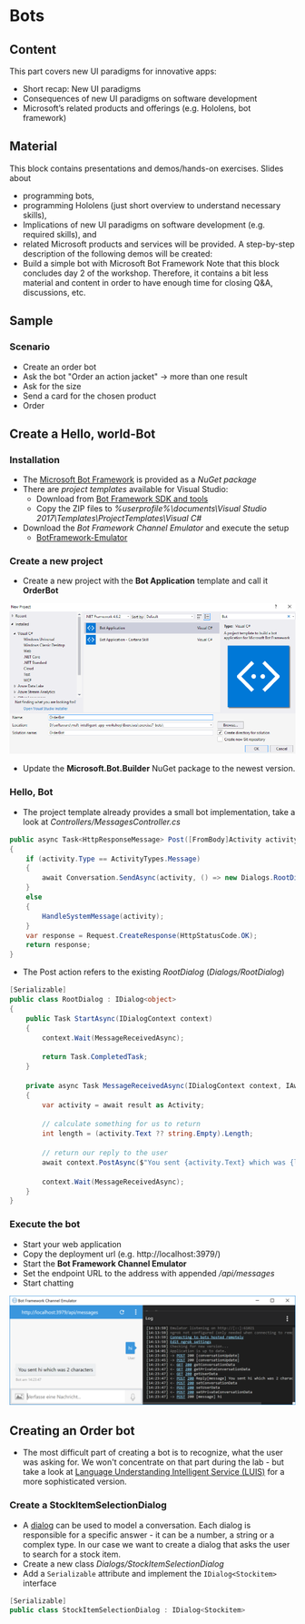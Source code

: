 # Bots

## Content
This part covers new UI paradigms for innovative apps:
* Short recap: New UI paradigms
* Consequences of new UI paradigms on software development
* Microsoft’s related products and offerings (e.g. Hololens, bot framework)

## Material
This block contains presentations and demos/hands-on exercises. Slides about
* programming bots,
* programming Hololens (just short overview to understand necessary skills),
* Implications of new UI paradigms on software development (e.g. required skills), and
* related Microsoft products and services
will be provided. A step-by-step description of the following demos will be created:
* Build a simple bot with Microsoft Bot Framework
Note that this block concludes day 2 of the workshop. Therefore, it contains a bit less material and content in order to have enough time for closing Q&A, discussions, etc.

## Sample
### Scenario
* Create an order bot
* Ask the bot "Order an action jacket" -> more than one result
* Ask for the size
* Send a card for the chosen product
* Order

## Create a Hello, world-Bot

### Installation

* The [Microsoft Bot Framework](https://dev.botframework.com) is provided as a *NuGet package*
* There are *project templates* available for Visual Studio:
  * Download from [Bot Framework SDK and tools](https://docs.microsoft.com/en-us/bot-framework/resources-tools-downloads)
  * Copy the ZIP files to _%userprofile%\documents\Visual Studio 2017\Templates\ProjectTemplates\Visual C#_
* Download the *Bot Framework Channel Emulator* and execute the setup
  * [BotFramework-Emulator](https://github.com/Microsoft/BotFramework-Emulator/releases)

### Create a new project
* Create a new project with the **Bot Application** template and call it **OrderBot**

![Visual Studio Template](images/visualstudio-template.png)

* Update the **Microsoft.Bot.Builder** NuGet package to the newest version.

### Hello, Bot
* The project template already provides a small bot implementation, take a look at *Controllers/MessagesController.cs*

```cs
public async Task<HttpResponseMessage> Post([FromBody]Activity activity)
{
    if (activity.Type == ActivityTypes.Message)
    {
        await Conversation.SendAsync(activity, () => new Dialogs.RootDialog());
    }
    else
    {
        HandleSystemMessage(activity);
    }
    var response = Request.CreateResponse(HttpStatusCode.OK);
    return response;
}
```

* The Post action refers to the existing *RootDialog* (*Dialogs/RootDialog*)

```cs
[Serializable]
public class RootDialog : IDialog<object>
{
    public Task StartAsync(IDialogContext context)
    {
        context.Wait(MessageReceivedAsync);

        return Task.CompletedTask;
    }

    private async Task MessageReceivedAsync(IDialogContext context, IAwaitable<object> result)
    {
        var activity = await result as Activity;

        // calculate something for us to return
        int length = (activity.Text ?? string.Empty).Length;

        // return our reply to the user
        await context.PostAsync($"You sent {activity.Text} which was {length} characters");

        context.Wait(MessageReceivedAsync);
    }
}
```

### Execute the bot
* Start your web application
* Copy the deployment url (e.g. http://localhost:3979/)
* Start the **Bot Framework Channel Emulator**
* Set the endpoint URL to the address with appended */api/messages* 
* Start chatting

![Bot Framework Channel Emulator](images/botframeworkchannelemulator.png)

## Creating an Order bot
* The most difficult part of creating a bot is to recognize, what the user was asking for. We won't concentrate on that part during the lab - but take a look at [Language Understanding Intelligent Service (LUIS)](https://luis.ai) for a more sophisticated version.



### Create a StockItemSelectionDialog
* A [dialog](https://docs.microsoft.com/en-us/bot-framework/dotnet/bot-builder-dotnet-dialogs) can be used to model a conversation. Each dialog is responsible for a specific answer - it can be a number, a string or a complex type. In our case we want to create a dialog that asks the user to search for a stock item.
* Create a new class *Dialogs/StockItemSelectionDialog*
* Add a ```Serializable``` attribute and implement the ```IDialog<Stockitem>``` interface

```cs
[Serializable]
public class StockItemSelectionDialog : IDialog<Stockitem>
```

